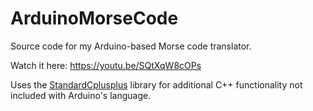 # ArduinoMorseCode
Source code for my Arduino-based Morse code translator.

Watch it here: https://youtu.be/SQtXqW8cOPs

Uses the [StandardCplusplus](https://github.com/maniacbug/StandardCplusplus) library for additional C++ functionality not included with Arduino's language.
